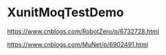 # XunitMoqTestDemo



https://www.cnblogs.com/RobotZero/p/6732728.html

https://www.cnblogs.com/MuNet/p/6902491.html

